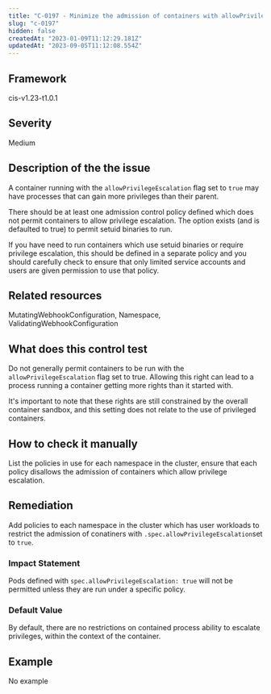 ```yaml
---
title: "C-0197 - Minimize the admission of containers with allowPrivilegeEscalation"
slug: "c-0197"
hidden: false
createdAt: "2023-01-09T11:12:29.181Z"
updatedAt: "2023-09-05T11:12:08.554Z"
---
```

## Framework
cis-v1.23-t1.0.1
## Severity
Medium
## Description of the the issue
A container running with the `allowPrivilegeEscalation` flag set to `true` may have processes that can gain more privileges than their parent.

 There should be at least one admission control policy defined which does not permit containers to allow privilege escalation. The option exists (and is defaulted to true) to permit setuid binaries to run.

 If you have need to run containers which use setuid binaries or require privilege escalation, this should be defined in a separate policy and you should carefully check to ensure that only limited service accounts and users are given permission to use that policy.
## Related resources
MutatingWebhookConfiguration, Namespace, ValidatingWebhookConfiguration
## What does this control test
Do not generally permit containers to be run with the `allowPrivilegeEscalation` flag set to true. Allowing this right can lead to a process running a container getting more rights than it started with.

 It's important to note that these rights are still constrained by the overall container sandbox, and this setting does not relate to the use of privileged containers.
## How to check it manually
List the policies in use for each namespace in the cluster, ensure that each policy disallows the admission of containers which allow privilege escalation.
## Remediation
Add policies to each namespace in the cluster which has user workloads to restrict the admission of conatiners with `.spec.allowPrivilegeEscalation`set to `true`.
### Impact Statement
Pods defined with `spec.allowPrivilegeEscalation: true` will not be permitted unless they are run under a specific policy.
### Default Value
By default, there are no restrictions on contained process ability to escalate privileges, within the context of the container.
## Example
No example